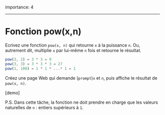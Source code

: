 importance: 4

---

# Fonction pow(x,n)

Ecrivez une fonction `pow(x, n)` qui retourne `x` à la puissance `n`. Ou, autrement dit, multiplie `x` par lui-même `n` fois et retourne le résultat.

```js
pow(3, 2) = 3 * 3 = 9
pow(3, 3) = 3 * 3 * 3 = 27
pow(1, 100) = 1 * 1 * ...* 1 = 1
```

Créez une page Web qui demande (`prompt`)`x` et `n`, puis affiche le résultat de `pow(x, n)`.

[demo]

P.S. Dans cette tâche, la fonction ne doit prendre en charge que les valeurs naturelles de `n` : entiers supérieurs à `1`.
